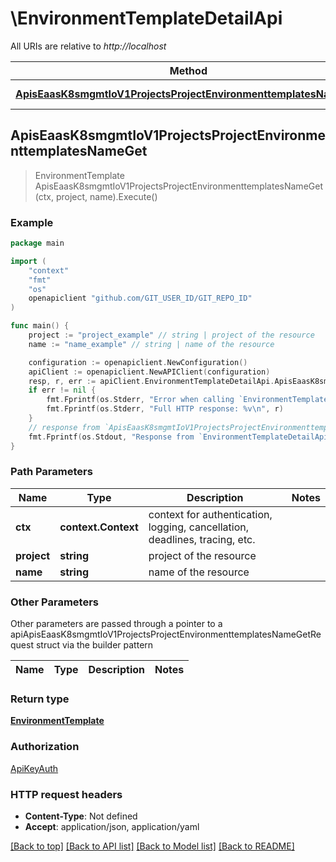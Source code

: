# \EnvironmentTemplateDetailApi

All URIs are relative to *http://localhost*

Method | HTTP request | Description
------------- | ------------- | -------------
[**ApisEaasK8smgmtIoV1ProjectsProjectEnvironmenttemplatesNameGet**](EnvironmentTemplateDetailApi.md#ApisEaasK8smgmtIoV1ProjectsProjectEnvironmenttemplatesNameGet) | **Get** /apis/eaas.k8smgmt.io/v1/projects/{project}/environmenttemplates/{name} | 



## ApisEaasK8smgmtIoV1ProjectsProjectEnvironmenttemplatesNameGet

> EnvironmentTemplate ApisEaasK8smgmtIoV1ProjectsProjectEnvironmenttemplatesNameGet(ctx, project, name).Execute()





### Example

```go
package main

import (
    "context"
    "fmt"
    "os"
    openapiclient "github.com/GIT_USER_ID/GIT_REPO_ID"
)

func main() {
    project := "project_example" // string | project of the resource
    name := "name_example" // string | name of the resource

    configuration := openapiclient.NewConfiguration()
    apiClient := openapiclient.NewAPIClient(configuration)
    resp, r, err := apiClient.EnvironmentTemplateDetailApi.ApisEaasK8smgmtIoV1ProjectsProjectEnvironmenttemplatesNameGet(context.Background(), project, name).Execute()
    if err != nil {
        fmt.Fprintf(os.Stderr, "Error when calling `EnvironmentTemplateDetailApi.ApisEaasK8smgmtIoV1ProjectsProjectEnvironmenttemplatesNameGet``: %v\n", err)
        fmt.Fprintf(os.Stderr, "Full HTTP response: %v\n", r)
    }
    // response from `ApisEaasK8smgmtIoV1ProjectsProjectEnvironmenttemplatesNameGet`: EnvironmentTemplate
    fmt.Fprintf(os.Stdout, "Response from `EnvironmentTemplateDetailApi.ApisEaasK8smgmtIoV1ProjectsProjectEnvironmenttemplatesNameGet`: %v\n", resp)
}
```

### Path Parameters


Name | Type | Description  | Notes
------------- | ------------- | ------------- | -------------
**ctx** | **context.Context** | context for authentication, logging, cancellation, deadlines, tracing, etc.
**project** | **string** | project of the resource | 
**name** | **string** | name of the resource | 

### Other Parameters

Other parameters are passed through a pointer to a apiApisEaasK8smgmtIoV1ProjectsProjectEnvironmenttemplatesNameGetRequest struct via the builder pattern


Name | Type | Description  | Notes
------------- | ------------- | ------------- | -------------



### Return type

[**EnvironmentTemplate**](EnvironmentTemplate.md)

### Authorization

[ApiKeyAuth](../README.md#ApiKeyAuth)

### HTTP request headers

- **Content-Type**: Not defined
- **Accept**: application/json, application/yaml

[[Back to top]](#) [[Back to API list]](../README.md#documentation-for-api-endpoints)
[[Back to Model list]](../README.md#documentation-for-models)
[[Back to README]](../README.md)

